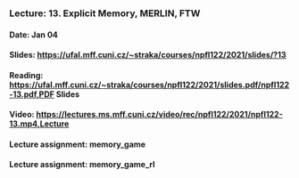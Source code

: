 ### Lecture: 13. Explicit Memory, MERLIN, FTW
#### Date: Jan 04
#### Slides: https://ufal.mff.cuni.cz/~straka/courses/npfl122/2021/slides/?13
#### Reading: https://ufal.mff.cuni.cz/~straka/courses/npfl122/2021/slides.pdf/npfl122-13.pdf,PDF Slides
#### Video: https://lectures.ms.mff.cuni.cz/video/rec/npfl122/2021/npfl122-13.mp4,Lecture
#### Lecture assignment: memory_game
#### Lecture assignment: memory_game_rl
